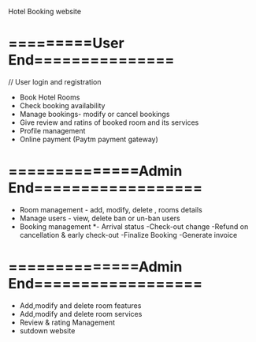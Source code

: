  Hotel Booking website 

# =========User End===============

// User login and registration
* Book Hotel Rooms
* Check booking availability 
* Manage bookings- modify or cancel bookings
* Give review and ratins of booked room and its services
* Profile management 
* Online payment (Paytm payment gateway)


# ==============Admin End==================
* Room management - add, modify, delete , rooms details
* Manage users - view, delete ban or un-ban users
* Booking management 
   *- Arrival status
   -Check-out change
   -Refund on cancellation & early check-out 
   -Finalize Booking
   -Generate invoice


# ==============Admin End==================
* Add,modify and delete room features
* Add,modify and delete room services
* Review & rating Management 
* sutdown website
